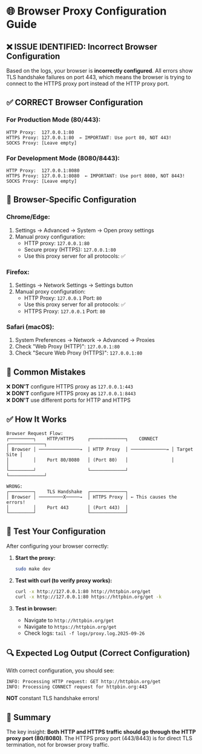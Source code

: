 # 🌐 Browser Proxy Configuration Guide

## ❌ ISSUE IDENTIFIED: Incorrect Browser Configuration

Based on the logs, your browser is **incorrectly configured**. All errors show TLS handshake failures on port 443, which means the browser is trying to connect to the HTTPS proxy port instead of the HTTP proxy port.

## ✅ CORRECT Browser Configuration

### For Production Mode (80/443):
```
HTTP Proxy:  127.0.0.1:80
HTTPS Proxy: 127.0.0.1:80  ← IMPORTANT: Use port 80, NOT 443!
SOCKS Proxy: [Leave empty]
```

### For Development Mode (8080/8443):
```
HTTP Proxy:  127.0.0.1:8080
HTTPS Proxy: 127.0.0.1:8080  ← IMPORTANT: Use port 8080, NOT 8443!
SOCKS Proxy: [Leave empty]
```

## 🔧 Browser-Specific Configuration

### Chrome/Edge:
1. Settings → Advanced → System → Open proxy settings
2. Manual proxy configuration:
   - HTTP proxy: `127.0.0.1:80`
   - Secure proxy (HTTPS): `127.0.0.1:80`
   - Use this proxy server for all protocols: ✅

### Firefox:
1. Settings → Network Settings → Settings button
2. Manual proxy configuration:
   - HTTP Proxy: `127.0.0.1` Port: `80`
   - Use this proxy server for all protocols: ✅
   - HTTPS Proxy: `127.0.0.1` Port: `80`

### Safari (macOS):
1. System Preferences → Network → Advanced → Proxies
2. Check "Web Proxy (HTTP)": `127.0.0.1:80`
3. Check "Secure Web Proxy (HTTPS)": `127.0.0.1:80`

## 🚫 Common Mistakes

❌ **DON'T** configure HTTPS proxy as `127.0.0.1:443`  
❌ **DON'T** configure HTTPS proxy as `127.0.0.1:8443`  
❌ **DON'T** use different ports for HTTP and HTTPS  

## ✅ How It Works

```
Browser Request Flow:
┌─────────┐    HTTP/HTTPS     ┌─────────────┐    CONNECT     ┌─────────────┐
│ Browser │ ───────────────→  │ HTTP Proxy  │ ─────────────→ │ Target Site │
│         │    Port 80/8080   │ (Port 80)   │                │             │
└─────────┘                   └─────────────┘                └─────────────┘

WRONG:
┌─────────┐    TLS Handshake  ┌─────────────┐
│ Browser │ ─────────X─────→  │ HTTPS Proxy │ ← This causes the errors!
│         │    Port 443       │ (Port 443)  │
└─────────┘                   └─────────────┘
```

## 🧪 Test Your Configuration

After configuring your browser correctly:

1. **Start the proxy:**
   ```bash
   sudo make dev
   ```

2. **Test with curl (to verify proxy works):**
   ```bash
   curl -x http://127.0.0.1:80 http://httpbin.org/get
   curl -x http://127.0.0.1:80 https://httpbin.org/get -k
   ```

3. **Test in browser:**
   - Navigate to `http://httpbin.org/get`
   - Navigate to `https://httpbin.org/get`
   - Check logs: `tail -f logs/proxy.log.2025-09-26`

## 🔍 Expected Log Output (Correct Configuration)

With correct configuration, you should see:
```
INFO: Processing HTTP request: GET http://httpbin.org/get
INFO: Processing CONNECT request for httpbin.org:443
```

**NOT** constant TLS handshake errors!

## 🎯 Summary

The key insight: **Both HTTP and HTTPS traffic should go through the HTTP proxy port (80/8080)**. The HTTPS proxy port (443/8443) is for direct TLS termination, not for browser proxy traffic.
